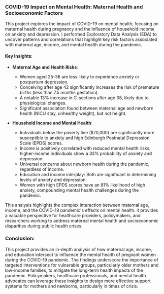 ### COVID-19 Impact on Mental Health: Maternal Health and Socioeconomic Factors

This project explores the impact of COVID-19 on mental health, focusing on maternal health during pregnancy and the influence of household income on anxiety and depression. I performed Exploratory Data Analysis (EDA) to uncover patterns and correlations that highlight key risk factors associated with maternal age, income, and mental health during the pandemic.

#### Key Insights:

- **Maternal Age and Health Risks**: 
  - Women aged 25-38 are less likely to experience anxiety or postpartum depression.
  - Conceiving after age 42 significantly increases the risk of premature births (less than 7.5 months gestation).
  - A notable 13% increase in C-sections after age 38, likely due to physiological changes.
  - Significant association found between maternal age and newborn health (NICU stay, unhealthy weight), but not height.

- **Household Income and Mental Health**: 
  - Individuals below the poverty line ($70,000) are significantly more susceptible to anxiety and high Edinburgh Postnatal Depression Scale (EPDS) scores.
  - Income is positively correlated with reduced mental health risks; higher-income individuals show a 33% probability of anxiety and depression.
  - Universal concerns about newborn health during the pandemic, regardless of income.
  - Education and income interplay: Both are significant in determining levels of anxiety and depression.
  - Women with high EPDS scores have an 81% likelihood of high anxiety, compounding mental health challenges during the pandemic.

This analysis highlights the complex interaction between maternal age, income, and the COVID-19 pandemic's effects on mental health. It provides a valuable perspective for healthcare providers, policymakers, and researchers working to address maternal mental health and socioeconomic disparities during public health crises.
### Conclusion:
This project provides an in-depth analysis of how maternal age, income, and education intersect to influence the mental health of pregnant women during the COVID-19 pandemic. The findings underscore the importance of targeted interventions for vulnerable groups, particularly older mothers and low-income families, to mitigate the long-term health impacts of the pandemic. Policymakers, healthcare professionals, and mental health advocates can leverage these insights to design more effective support systems for mothers and newborns, particularly in times of crisis.
